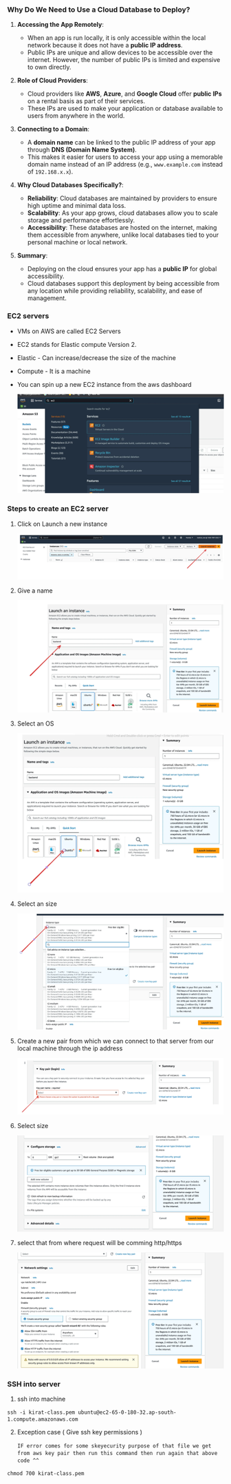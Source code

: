 ### **Why Do We Need to Use a Cloud Database to Deploy?**

1. **Accessing the App Remotely**:

   - When an app is run locally, it is only accessible within the local network because it does not have a **public IP address**.
   - Public IPs are unique and allow devices to be accessible over the internet. However, the number of public IPs is limited and expensive to own directly.

2. **Role of Cloud Providers**:

   - Cloud providers like **AWS**, **Azure**, and **Google Cloud** offer **public IPs** on a rental basis as part of their services.
   - These IPs are used to make your application or database available to users from anywhere in the world.

3. **Connecting to a Domain**:

   - A **domain name** can be linked to the public IP address of your app through **DNS (Domain Name System)**.
   - This makes it easier for users to access your app using a memorable domain name instead of an IP address (e.g., `www.example.com` instead of `192.168.x.x`).

4. **Why Cloud Databases Specifically?**:

   - **Reliability**: Cloud databases are maintained by providers to ensure high uptime and minimal data loss.
   - **Scalability**: As your app grows, cloud databases allow you to scale storage and performance effortlessly.
   - **Accessibility**: These databases are hosted on the internet, making them accessible from anywhere, unlike local databases tied to your personal machine or local network.

5. **Summary**:
   - Deploying on the cloud ensures your app has a **public IP** for global accessibility.
   - Cloud databases support this deployment by being accessible from any location while providing reliability, scalability, and ease of management.

### EC2 servers

- VMs on AWS are called EC2 Servers
- EC2 stands for Elastic compute Version 2.
- Elastic - Can increase/decrease the size of the machine
- Compute - It is a machine
- You can spin up a new EC2 instance from the aws dashboard

  ![img](./one.webp)

### Steps to create an EC2 server

1. Click on Launch a new instance

   ![img](./two.webp)

2. Give a name

   ![img](./three.webp)

3. Select an OS

   ![img](./four.webp)

4. Select an size

   ![img](./five.webp)

5. Create a new pair from which we can connect to that server from our local machine through the ip address

   ![img](./six.webp)

6. Select size

   ![img](./eight.webp)

7. select that from where request will be comming http/https

   ![img](./nine.webp)

### SSH into server

1. ssh into machine

```
ssh -i kirat-class.pem ubuntu@ec2-65-0-180-32.ap-south-1.compute.amazonaws.com
```

2. Exception case ( Give ssh key permissions )

   `IF error comes for some skeyecurity purpose of that file we get from aws key pair then run this command then run again that above code ^^`

```
chmod 700 kirat-class.pem
```
